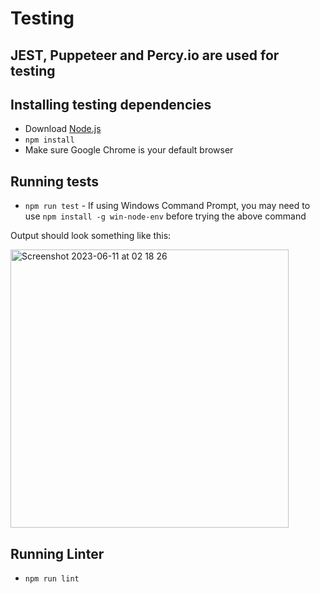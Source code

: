 # Testing
## JEST, Puppeteer and Percy.io are used for testing
## Installing testing dependencies
- Download [Node.js](https://nodejs.org/en/download)
- `npm install`
- Make sure Google Chrome is your default browser
  
## Running tests
- `npm run test`
      - If using Windows Command Prompt, you may need to use `npm install -g win-node-env` before trying the above command

Output should look something like this:

<img width="445" alt="Screenshot 2023-06-11 at 02 18 26" src="https://github.com/cse110-sp23-group23/Zoltar/assets/92479171/67c1bbd9-b85e-44b1-a6ec-14a2627bf653">

## Running Linter
- `npm run lint`
